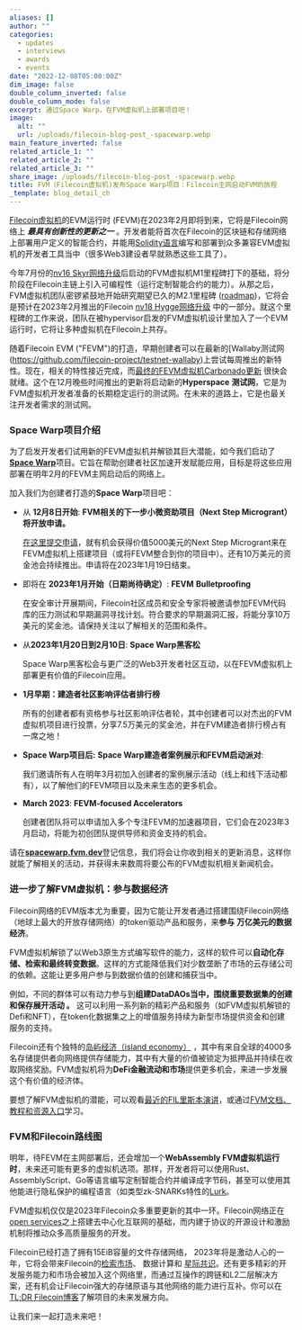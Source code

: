 ```yaml
---
aliases: []
author: ""
categories:
  - updates
  - interviews
  - awards
  - events
date: "2022-12-08T05:00:00Z"
dim_image: false
double_column_inverted: false
double_column_mode: false
excerpt: 通过Space Warp，在FVM虚拟机上部署项目吧！
image:
  alt: ""
  url: /uploads/filecoin-blog-post_-spacewarp.webp
main_feature_inverted: false
related_article_1: ""
related_article_2: ""
related_article_3: ""
share_image: /uploads/filecoin-blog-post_-spacewarp.webp
title: FVM（Filecoin虚拟机)发布Space Warp项目：Filecoin主网启动FVM的旅程
_template: blog_detail_ch
---
```


[Filecoin虚拟机](https://fvm.filecoin.io/)的EVM运行时 (FEVM)在2023年2月即将到来，它将是Filecoin网络上 **_最具有创新性的更新之一_** 。开发者能将首次在Filecoin的区块链和存储网络上部署用户定义的智能合约，并能用[Solidity语言](https://soliditylang.org/)编写和部署到众多兼容EVM虚拟机的开发者工具当中（很多Web3建设者早就熟悉这些工具了）。

今年7月份的[nv16 Skyr网络升级](https://filecoin.io/blog/posts/filecoin-v16-network-upgrade-skyr/)后启动的FVM虚拟机M1里程碑打下的基础，将分阶段在Filecoin主链上引入可编程性（运行定制智能合约的能力）。从那之后，FVM虚拟机团队密锣紧鼓地开始研究期望已久的M2.1里程碑 ([roadmap](https://fvm.filecoin.io/#roadmap-4))，它将会是预计在2023年2月推出的Filecoin [nv18 Hygge网络升级](https://github.com/filecoin-project/community/discussions/74?sort=new#discussioncomment-4313888) 中的一部分。就这个里程碑的工作来说，团队在被hypervisor启发的FVM虚拟机设计里加入了一个EVM运行时，它将让多种虚拟机在Filecoin上共存。

随着Filecoin EVM ("FEVM")的打造，早期创建者可以在最新的\[Wallaby测试网(https://github.com/filecoin-project/testnet-wallaby)上尝试每周推出的新特性。现在，相关的特性接近完成，而[最终的FEVM虚拟机Carbonado更新](https://github.com/filecoin-project/ref-fvm/issues/692) 很快会就绪。这个在12月晚些时间推出的更新将启动新的**Hyperspace** **测试网**，它是为FVM虚拟机开发者准备的长期稳定运行的测试网。在未来的道路上，它是也最关注开发者需求的测试网。

### Space Warp项目介绍

为了启发开发者们试用新的FEVM虚拟机并解锁其巨大潜能，如今我们启动了 [**Space Warp**](https://spacewarp.fvm.dev/)项目。它旨在帮助创建者社区加速开发赋能应用，目标是将这些应用部署在明年2月的FEVM主网启动后的网络上。

加入我们为创建者打造的**Space Warp**项目吧：

- 从 **12月8日开始**: **FVM相关的下一步小微资助项目（Next Step Microgrant）将开放申请。**

  [在这里提交申请](https://github.com/filecoin-project/devgrants/blob/master/Program%20Resources/Microgrants%20README.md)，就有机会获得价值5000美元的Next Step Microgrant来在FEVM虚拟机上搭建项目（或将FEVM整合到你的项目中）。还有10万美元的资金池会持续推出。申请将在2023年1月19日结束。

- 即将在 **2023年1月开始（日期尚待确定）**: **FEVM** **Bulletproofing**

  在安全审计开展期间，Filecoin社区成员和安全专家将被邀请参加FEVM代码库的压力测试和早期漏洞寻找计划。符合要求的早期漏洞汇报，将能分享10万美元的奖金池。请保持关注以了解相关的范围和条件。

- 从**2023年1月20日到2月10日**: **Space Warp黑客松**

  Space Warp黑客松会与更广泛的Web3开发者社区互动，以在FEVM虚拟机上部署更有价值的Filecoin应用。

- **1月早期：建造者社区影响评估者排行榜**

  所有的创建者都有资格参与社区影响评估者轮，其中创建者可以对杰出的FVM虚拟机项目进行投票，分享7.5万美元的奖金池，并在FVM建造者排行榜占有一席之地！

- **Space Warp项目后:** **Space Warp建造者案例展示和FEVM启动派对**:

  我们邀请所有人在明年3月初加入创建者的案例展示活动（线上和线下活动都有），以了解他们的FEVM项目以及未来生态的更多机会。

- **March 2023**: **FEVM-focused Accelerators**

  创建者团队将可以申请加入多个专注FEVM的加速器项目，它们会在2023年3月启动，将能为初创团队提供导师和资金支持的机会。

请在[**spacewarp.fvm.dev**](https://spacewarp.fvm.dev)登记信息，我们将会让你收到相关的更新消息，这样你就能了解相关的活动，并获得未来数周将要公布的FVM虚拟机相关新闻机会。

### 进一步了解FVM虚拟机：参与数据经济

Filecoin网络的EVM版本尤为重要，因为它能让开发者通过搭建围绕Filecoin网络（地球上最大的开放存储网络）的token驱动产品和服务，来**参与** **万亿美元的数据经济**。

FVM虚拟机解锁了以Web3原生方式编写软件的能力，这样的软件可以**自动化存储、检索和最终转变数据**。这样的方式能降低我们对少数垄断了市场的云存储公司的依赖。这能让更多用户参与到数据价值的创建和捕获当中。

例如，不同的群体可以有动力参与到**组建DataDAOs当中，围绕重要数据集的创建和保存展开活动 。** 这可以利用一系列新的精彩产品和服务（如FVM虚拟机解锁的Defi和NFT），在token化数据集之上的增值服务持续为新型市场提供资金和创建服务的支持。

Filecoin还有个独特的[岛屿经济（island economy）](https://filecoin.io/blog/posts/filecoin-s-island-economy/) ，其中有来自全球的4000多名存储提供者向网络提供存储能力，其中有大量的价值被锁定为抵押品并持续在收取网络奖励。FVM虚拟机将为**DeFi金融流动和市场**提供更多机会，来进一步发展这个有价值的经济体。

要想了解FVM虚拟机的潜能，可以观看[最近的FIL里斯本演讲](https://www.youtube.com/watch?v=EqLlyJ13DLY)，或通过[FVM文档、教程和资源入口](http://spacewarp.fvm.dev/#resources)学习。

### FVM和Filecoin路线图

明年，待FEVM在主网部署后，还会增加一个**WebAssembly FVM虚拟机运行时**，未来还可能有更多的虚拟机选项。那样，开发者将可以使用Rust、AssemblyScript、Go等语言编写定制智能合约并编译成字节码，甚至可以使用其他能进行隐私保护的编程语言（如类型zk-SNARKs特性的[Lurk](https://filecoin.io/blog/posts/introducing-lurk-a-programming-language-for-recursive-zk-snarks/)。

FVM虚拟机仅仅是2023年Filecoin众多重要更新的其中一环。Filecoin网络正在[open services](https://medium.com/tldrfilecoin/state-and-direction-of-filecoin-summarized-4b90c59e3cca)之上搭建去中心化互联网的基础，而内建于协议的开源设计和激励机制将推动众多高质量服务的开发。

Filecoin已经打造了拥有15EiB容量的文件存储网络， 2023年将是激动人心的一年，它将会带来Filecoin的[检索市场](https://retrieval.market/)、 数据计算和 [星际共识](https://research.protocol.ai/groups/consensuslab/)。还有更多精彩的开发服务能力和市场会被加入这个网络里，而通过互操作的跨链和L2二层解决方案，还有机会让Filecoin强大的存储原语与其他网络的能力进行互补。你可以在[TL;DR Filecoin博客](https://medium.com/tldrfilecoin/state-and-direction-of-filecoin-summarized-4b90c59e3cca)了解项目的未来发展方向。

让我们来一起打造未来吧！
